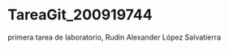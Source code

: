 TareaGit_200919744
==================

primera tarea de laboratorio, Rudin Alexander López Salvatierra
